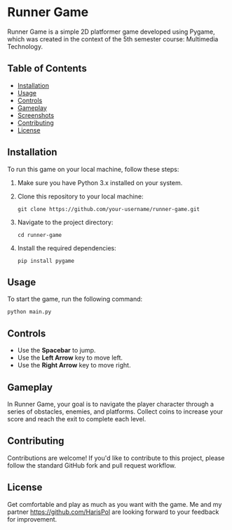 # Runner Game

Runner Game is a simple 2D platformer game developed using Pygame, which was created in the context of the 5th semester course: Multimedia Technology.

## Table of Contents

- [Installation](#installation)
- [Usage](#usage)
- [Controls](#controls)
- [Gameplay](#gameplay)
- [Screenshots](#screenshots)
- [Contributing](#contributing)
- [License](#license)

## Installation

To run this game on your local machine, follow these steps:

1. Make sure you have Python 3.x installed on your system.

2. Clone this repository to your local machine:

   ```
   git clone https://github.com/your-username/runner-game.git
   ```

3. Navigate to the project directory:

   ```
   cd runner-game
   ```

4. Install the required dependencies:

   ```
   pip install pygame
   ```

## Usage

To start the game, run the following command:

```
python main.py
```

## Controls

- Use the **Spacebar** to jump.
- Use the **Left Arrow** key to move left.
- Use the **Right Arrow** key to move right.

## Gameplay

In Runner Game, your goal is to navigate the player character through a series of obstacles, enemies, and platforms. Collect coins to increase your score and reach the exit to complete each level.

## Contributing

Contributions are welcome! If you'd like to contribute to this project, please follow the standard GitHub fork and pull request workflow.

## License
Get comfortable and play as much as you want with the game. Me and my partner https://github.com/HarisPol are looking forward to your feedback for improvement. 
